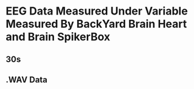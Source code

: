 # EEG Data Measured Under Variable Measured By BackYard Brain Heart and Brain SpikerBox

## 30s
## .WAV Data